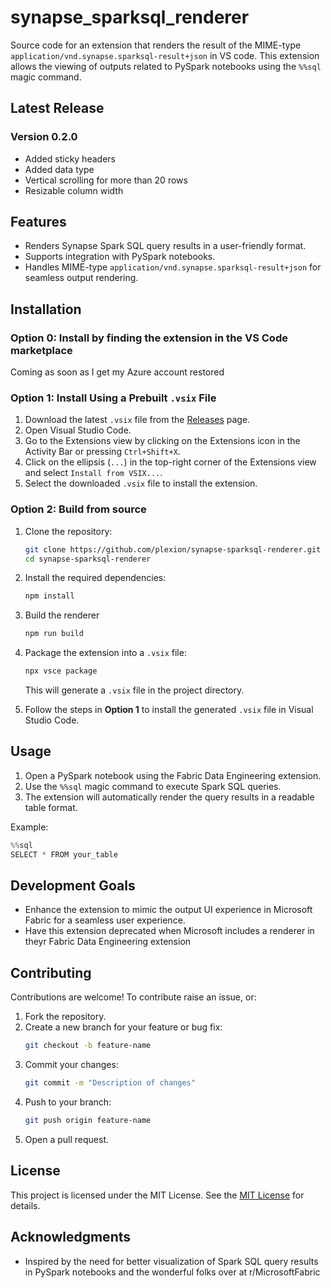 # synapse_sparksql_renderer

Source code for an extension that renders the result of the MIME-type `application/vnd.synapse.sparksql-result+json` in VS code. This extension allows the viewing of outputs related to PySpark notebooks using the `%%sql` magic command.

## Latest Release

### Version 0.2.0

- Added sticky headers
- Added data type
- Vertical scrolling for more than 20 rows
- Resizable column width

## Features

- Renders Synapse Spark SQL query results in a user-friendly format.
- Supports integration with PySpark notebooks.
- Handles MIME-type `application/vnd.synapse.sparksql-result+json` for seamless output rendering.

## Installation

### Option 0: Install by finding the extension in the VS Code marketplace

Coming as soon as I get my Azure account restored

### Option 1: Install Using a Prebuilt `.vsix` File

1. Download the latest `.vsix` file from the [Releases](https://github.com/plexion/synapse-sparksql-renderer/releases) page.
2. Open Visual Studio Code.
3. Go to the Extensions view by clicking on the Extensions icon in the Activity Bar or pressing `Ctrl+Shift+X`.
4. Click on the ellipsis (`...`) in the top-right corner of the Extensions view and select `Install from VSIX...`.
5. Select the downloaded `.vsix` file to install the extension.

### Option 2: Build from source

1. Clone the repository:
   ```bash
   git clone https://github.com/plexion/synapse-sparksql-renderer.git
   cd synapse-sparksql-renderer
   ```
2. Install the required dependencies:
   ```bash
   npm install
   ```
3. Build the renderer
   ```bash
   npm run build
   ```

4. Package the extension into a `.vsix` file:
   ```bash
   npx vsce package
   ```
   This will generate a `.vsix` file in the project directory.
5. Follow the steps in **Option 1** to install the generated `.vsix` file in Visual Studio Code.

## Usage

1. Open a PySpark notebook using the Fabric Data Engineering extension.
2. Use the `%%sql` magic command to execute Spark SQL queries.
3. The extension will automatically render the query results in a readable table format.

Example:
```python
%%sql
SELECT * FROM your_table
```

## Development Goals

- Enhance the extension to mimic the output UI experience in Microsoft Fabric for a seamless user experience.
- Have this extension deprecated when Microsoft includes a renderer in theyr Fabric Data Engineering extension

## Contributing

Contributions are welcome! To contribute raise an issue, or:

1. Fork the repository.
2. Create a new branch for your feature or bug fix:
   ```bash
   git checkout -b feature-name
   ```
3. Commit your changes:
   ```bash
   git commit -m "Description of changes"
   ```
4. Push to your branch:
   ```bash
   git push origin feature-name
   ```
5. Open a pull request.

## License

This project is licensed under the MIT License. See the [MIT License](https://github.com/plexion/synapse-sparksql-renderer/blob/main/LICENSE) for details.

## Acknowledgments

- Inspired by the need for better visualization of Spark SQL query results in PySpark notebooks and the wonderful folks over at r/MicrosoftFabric
